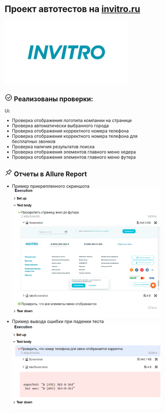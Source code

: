 # Проект автотестов на [invitro.ru](https://www.invitro.ru/)

<img align="center" src="https://github.com/ioomoon/InvitroUiTests/blob/main/readme/invitro.jpg" width="400">

## <img src="https://github.com/ioomoon/QA-guru-graduation/blob/master/img/icon5.png?raw=true" width="25"> Реализованы проверки:

Ui:
- Проверка отображения логотипа компании на странице
- Проверка автоматически выбранного города
- Проверка отображения корректного номера телефона
- Проверка отображения корректного номера телефона для бесплатных звонков
- Проверка наличия результатов поиска
- Проверка отображения элементов главного меню хедера
- Проверка отображения элементов главного меню футера

## <img src="https://github.com/ioomoon/QA-guru-graduation/blob/master/img/icon6.png?raw=true" width="25"> Отчеты в Allure Report
- Пример прикрепленного скриншота
![](readme/Screenshot_1.png "allure")
- Пример вывода ошибки при падении теста
![](readme/Screenshot_2.png "allure2")
